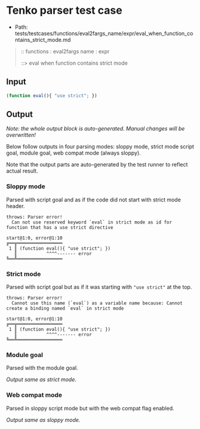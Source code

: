 # Tenko parser test case

- Path: tests/testcases/functions/eval2fargs_name/expr/eval_when_function_contains_strict_mode.md

> :: functions : eval2fargs name : expr
>
> ::> eval when function contains strict mode

## Input

`````js
(function eval(){ "use strict"; })
`````

## Output

_Note: the whole output block is auto-generated. Manual changes will be overwritten!_

Below follow outputs in four parsing modes: sloppy mode, strict mode script goal, module goal, web compat mode (always sloppy).

Note that the output parts are auto-generated by the test runner to reflect actual result.

### Sloppy mode

Parsed with script goal and as if the code did not start with strict mode header.

`````
throws: Parser error!
  Can not use reserved keyword `eval` in strict mode as id for function that has a use strict directive

start@1:0, error@1:10
╔══╦═════════════════
 1 ║ (function eval(){ "use strict"; })
   ║           ^^^^------- error
╚══╩═════════════════

`````

### Strict mode

Parsed with script goal but as if it was starting with `"use strict"` at the top.

`````
throws: Parser error!
  Cannot use this name (`eval`) as a variable name because: Cannot create a binding named `eval` in strict mode

start@1:0, error@1:10
╔══╦═════════════════
 1 ║ (function eval(){ "use strict"; })
   ║           ^^^^------- error
╚══╩═════════════════

`````


### Module goal

Parsed with the module goal.

_Output same as strict mode._

### Web compat mode

Parsed in sloppy script mode but with the web compat flag enabled.

_Output same as sloppy mode._
